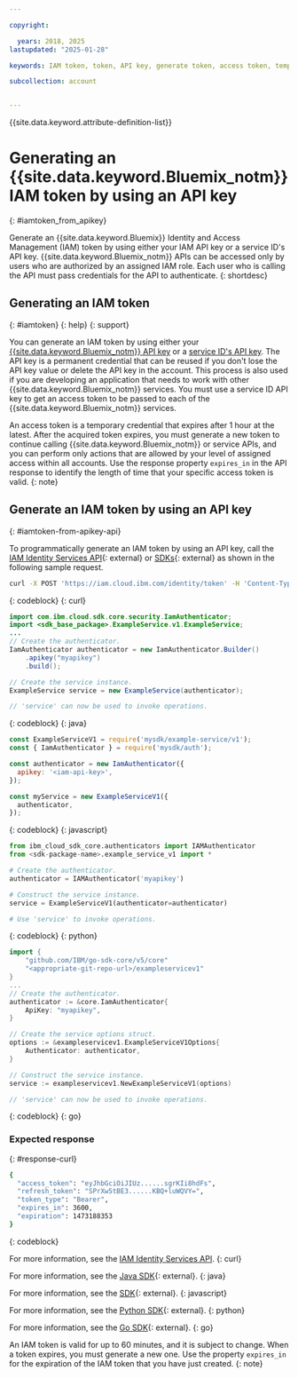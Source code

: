 ```yaml
---

copyright:

  years: 2018, 2025
lastupdated: "2025-01-28"

keywords: IAM token, token, API key, generate token, access token, temporary credential

subcollection: account


---
```


{{site.data.keyword.attribute-definition-list}}

# Generating an {{site.data.keyword.Bluemix_notm}} IAM token by using an API key
{: #iamtoken_from_apikey}

Generate an {{site.data.keyword.Bluemix}} Identity and Access Management (IAM) token by using either your IAM API key or a service ID's API key. {{site.data.keyword.Bluemix_notm}} APIs can be accessed only by users who are authorized by an assigned IAM role. Each user who is calling the API must pass credentials for the API to authenticate.
{: shortdesc}

## Generating an IAM token
{: #iamtoken}
{: help} 
{: support}

You can generate an IAM token by using either your [{{site.data.keyword.Bluemix_notm}} API key](/docs/account?topic=account-userapikey#userapikey) or a [service ID's API key](/docs/account?topic=account-serviceidapikeys). The API key is a permanent credential that can be reused if you don't lose the API key value or delete the API key in the account. This process is also used if you are developing an application that needs to work with other {{site.data.keyword.Bluemix_notm}} services. You must use a service ID API key to get an access token to be passed to each of the {{site.data.keyword.Bluemix_notm}} services.

An access token is a temporary credential that expires after 1 hour at the latest. After the acquired token expires, you must generate a new token to continue calling {{site.data.keyword.Bluemix_notm}} or service APIs, and you can perform only actions that are allowed by your level of assigned access within all accounts. Use the response property `expires_in` in the API response to identify the length of time that your specific access token is valid.
{: note}

## Generate an IAM token by using an API key 
{: #iamtoken-from-apikey-api}

To programmatically generate an IAM token by using an API key, call the [IAM Identity Services API](https://cloud.ibm.com/apidocs/iam-identity-token-api#create-api-key){: external} or [SDKs](https://github.com/IBM/ibm-cloud-sdk-common/blob/main/README.md#authentication){: external} as shown in the following sample request. 

```bash
curl -X POST 'https://iam.cloud.ibm.com/identity/token' -H 'Content-Type: application/x-www-form-urlencoded' -d 'grant_type=urn:ibm:params:oauth:grant-type:apikey&apikey=MY_APIKEY'

```
{: codeblock}
{: curl}

```java
import com.ibm.cloud.sdk.core.security.IamAuthenticator;
import <sdk_base_package>.ExampleService.v1.ExampleService;
...
// Create the authenticator.
IamAuthenticator authenticator = new IamAuthenticator.Builder()
    .apikey("myapikey")
    .build();

// Create the service instance.
ExampleService service = new ExampleService(authenticator);

// 'service' can now be used to invoke operations.
```
{: codeblock}
{: java}

```javascript
const ExampleServiceV1 = require('mysdk/example-service/v1');
const { IamAuthenticator } = require('mysdk/auth');

const authenticator = new IamAuthenticator({
  apikey: '<iam-api-key>',
});

const myService = new ExampleServiceV1({
  authenticator,
});
```
{: codeblock}
{: javascript}

```python
from ibm_cloud_sdk_core.authenticators import IAMAuthenticator
from <sdk-package-name>.example_service_v1 import *

# Create the authenticator.
authenticator = IAMAuthenticator('myapikey')

# Construct the service instance.
service = ExampleServiceV1(authenticator=authenticator)

# Use 'service' to invoke operations.
```
{: codeblock}
{: python}

```go
import {
    "github.com/IBM/go-sdk-core/v5/core"
    "<appropriate-git-repo-url>/exampleservicev1"
}
...
// Create the authenticator.
authenticator := &core.IamAuthenticator{
    ApiKey: "myapikey",
}

// Create the service options struct.
options := &exampleservicev1.ExampleServiceV1Options{
    Authenticator: authenticator,
}

// Construct the service instance.
service := exampleservicev1.NewExampleServiceV1(options)

// 'service' can now be used to invoke operations.
```
{: codeblock}
{: go}

### Expected response 
{: #response-curl}

```bash
{
  "access_token": "eyJhbGciOiJIUz......sgrKIi8hdFs",
  "refresh_token": "SPrXw5tBE3......KBQ+luWQVY=",
  "token_type": "Bearer",
  "expires_in": 3600,
  "expiration": 1473188353
}
```
{: codeblock}

For more information, see the [IAM Identity Services API](https://cloud.ibm.com/apidocs/iam-identity-token-api#gettoken-apikey). 
{: curl}

For more information, see the [Java SDK](https://github.com/IBM/java-sdk-core/blob/main/Authentication.md){: external}. 
{: java}

For more information, see the [SDK](https://github.com/IBM/ibm-cloud-sdk-common/blob/main/README.md#authentication){: external}. 
{: javascript}

For more information, see the [Python SDK](https://github.com/IBM/python-sdk-core/blob/main/Authentication.md){: external}. 
{: python}

For more information, see the [Go SDK](https://github.com/IBM/go-sdk-core/blob/main/Authentication.md){: external}. 
{: go}

An IAM token is valid for up to 60 minutes, and it is subject to change. When a token expires, you must generate a new one. Use the property `expires_in` for the expiration of the IAM token that you have just created.
{: note}
